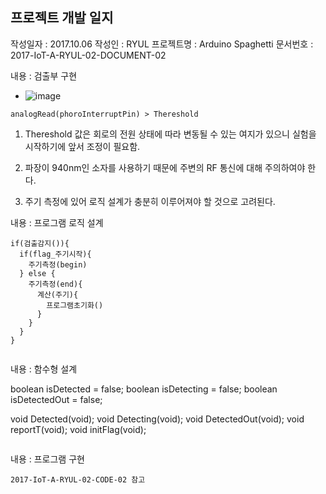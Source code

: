 ## 프로젝트 개발 일지

작성일자 : 2017.10.06
작성인 : RYUL
프로젝트명 : Arduino Spaghetti
문서번호 : 2017-IoT-A-RYUL-02-DOCUMENT-02


내용 : 검출부 구현
- ![image](https://bennthomsen.files.wordpress.com/2014/12/opticalinterrupter.png?w=584&h=285)
```
analogRead(phoroInterruptPin) > Thereshold
```

1. Thereshold 값은 회로의 전원 상태에 따라 변동될 수 있는 여지가 있으니 실험을 시작하기에 앞서 조정이 필요함.

2. 파장이 940nm인 소자를 사용하기 때문에 주변의 RF 통신에 대해 주의하여야 한다.

3. 주기 측정에 있어 로직 설계가 충분히 이루어져야 할 것으로 고려된다.


내용 : 프로그램 로직 설계
```
if(검출감지()){
  if(flag_주기시작){
    주기측정(begin)
  } else {
    주기측정(end){
      계산(주기){
        프로그램초기화()
      }
    }
  }
}
```
```

```
내용 : 함수형 설계

boolean isDetected = false;
boolean isDetecting = false;
boolean isDetectedOut = false;

void Detected(void);
void Detecting(void);
void DetectedOut(void);
void reportT(void);
void initFlag(void);
```

```
내용 : 프로그램 구현
```
2017-IoT-A-RYUL-02-CODE-02 참고
```